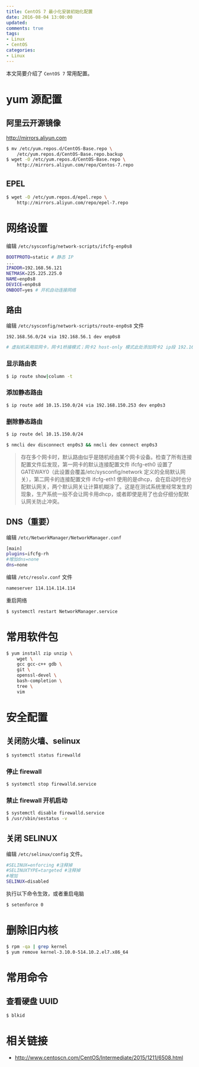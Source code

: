 ```yaml
---
title: CentOS 7 最小化安装初始化配置
date: 2016-08-04 13:00:00
updated:
comments: true
tags:
- Linux
- CentOS
categories:
- Linux
---
```


本文简要介绍了 `CentOS 7` 常用配置。

<!--more-->

# yum 源配置

## 阿里云开源镜像

http://mirrors.aliyun.com

```bash
$ mv /etc/yum.repos.d/CentOS-Base.repo \        
    /etc/yum.repos.d/CentOS-Base.repo.backup
$ wget -O /etc/yum.repos.d/CentOS-Base.repo \
    http://mirrors.aliyun.com/repo/Centos-7.repo
```

## EPEL

```bash
$ wget -O /etc/yum.repos.d/epel.repo \
    http://mirrors.aliyun.com/repo/epel-7.repo
```

# 网络设置

编辑 `/etc/sysconfig/network-scripts/ifcfg-enp0s8`

```bash
BOOTPROTO=static # 静态 IP
...
IPADDR=192.168.56.121
NETMASK=225.225.225.0
NAME=enp0s8
DEVICE=enp0s8
ONBOOT=yes # 开机自动连接网络
```

## 路由

编辑 `/etc/sysconfig/network-scripts/route-enp0s8` 文件

```bash
192.168.56.0/24 via 192.168.56.1 dev enp0s8

# 虚拟机采用双网卡，网卡1桥接模式；网卡2 host-only 模式此处添加网卡2 ip段 192.168.56.0、24 静态路由
```

### 显示路由表

```bash
$ ip route show|column -t
```

### 添加静态路由

```bash
$ ip route add 10.15.150.0/24 via 192.168.150.253 dev enp0s3
```

### 删除静态路由

```bash
$ ip route del 10.15.150.0/24

$ nmcli dev disconnect enp0s3 && nmcli dev connect enp0s3
```

>存在多个网卡时，默认路由似乎是随机经由某个网卡设备。检查了所有连接配置文件后发现，第一网卡的默认连接配置文件 ifcfg-eth0 设置了GATEWAY0（此设置会覆盖/etc/sysconfig/network 定义的全局默认网关），第二网卡的连接配置文件 ifcfg-eth1 使用的是dhcp，会在启动时也分配默认网关，两个默认网关让计算机糊涂了。这是在测试系统里经常发生的现象，生产系统一般不会让网卡用dhcp，或者即使是用了也会仔细分配默认网关防止冲突。

## DNS（重要）

编辑 `/etc/NetworkManager/NetworkManager.conf`

``` bash
[main]
plugins=ifcfg-rh
#增加dns=none
dns=none
```

编辑 `/etc/resolv.conf` 文件

```bash
nameserver 114.114.114.114
```

重启网络

```bash
$ systemctl restart NetworkManager.service
```

# 常用软件包

```bash
$ yum install zip unzip \
    wget \
    gcc gcc-c++ gdb \
    git \
    openssl-devel \
    bash-completion \
    tree \
    vim
```

# 安全配置

## 关闭防火墙、selinux

```bash
$ systemctl status firewalld
```

### 停止 firewall

```bash
$ systemctl stop firewalld.service
```

### 禁止 firewall 开机启动

```bash
$ systemctl disable firewalld.service
$ /usr/sbin/sestatus -v
```

## 关闭 SELINUX

编辑 `/etc/selinux/config` 文件。

```bash
#SELINUX=enforcing #注释掉
#SELINUXTYPE=targeted #注释掉
#增加
SELINUX=disabled
```

执行以下命令生效，或者重启电脑

```bash
$ setenforce 0
```

# 删除旧内核

```bash
$ rpm -qa | grep kernel
$ yum remove kernel-3.10.0-514.10.2.el7.x86_64
```

# 常用命令

## 查看硬盘 UUID

```bash
$ blkid
```

# 相关链接

* http://www.centoscn.com/CentOS/Intermediate/2015/1211/6508.html
